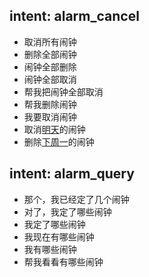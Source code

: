 ## intent: alarm_cancel
- 取消所有闹钟
- 删除全部闹钟
- 闹钟全部删除
- 闹钟全部取消
- 帮我把闹钟全部取消
- 帮我删除闹钟
- 我要取消闹钟
- 取消[明天](time)的闹钟
- 删除[下周一](time)的闹钟


## intent: alarm_query
- 那个，我已经定了几个闹钟
- 对了，我定了哪些闹钟
- 我定了哪些闹钟
- 我现在有哪些闹钟
- 我有哪些闹钟
- 帮我看看有哪些闹钟
